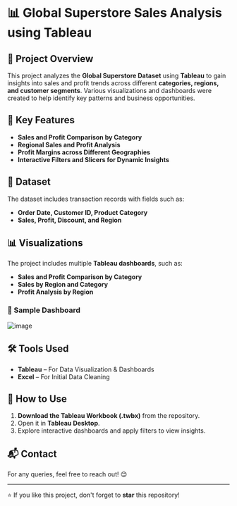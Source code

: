 # 📊 Global Superstore Sales Analysis using Tableau  

## 📝 Project Overview  
This project analyzes the **Global Superstore Dataset** using **Tableau** to gain insights into sales and profit trends across different **categories, regions, and customer segments**. Various visualizations and dashboards were created to help identify key patterns and business opportunities.  

## 📌 Key Features  
- **Sales and Profit Comparison by Category**  
- **Regional Sales and Profit Analysis**  
- **Profit Margins across Different Geographies**  
- **Interactive Filters and Slicers for Dynamic Insights**  

## 📂 Dataset  
The dataset includes transaction records with fields such as:  
- **Order Date, Customer ID, Product Category**  
- **Sales, Profit, Discount, and Region**  

## 📊 Visualizations  
The project includes multiple **Tableau dashboards**, such as:  
- **Sales and Profit Comparison by Category**  
- **Sales by Region and Category**  
- **Profit Analysis by Region**  

### 📸 Sample Dashboard  
![image](https://github.com/user-attachments/assets/7d834393-f9d1-460e-8491-e56831ac769e)


## 🛠 Tools Used  
- **Tableau** – For Data Visualization & Dashboards  
- **Excel** – For Initial Data Cleaning  

## 🚀 How to Use  
1. **Download the Tableau Workbook (.twbx)** from the repository.  
2. Open it in **Tableau Desktop**.  
3. Explore interactive dashboards and apply filters to view insights.  

## 📬 Contact  
For any queries, feel free to reach out! 😊  

---

⭐ If you like this project, don't forget to **star** this repository!  

